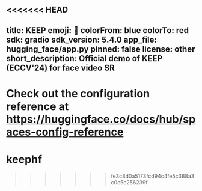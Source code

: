 <<<<<<< HEAD
---
title: KEEP
emoji: 🏢
colorFrom: blue
colorTo: red
sdk: gradio
sdk_version: 5.4.0
app_file: hugging_face/app.py
pinned: false
license: other
short_description: Official demo of KEEP (ECCV'24) for face video SR
---

Check out the configuration reference at https://huggingface.co/docs/hub/spaces-config-reference
=======
# keephf
>>>>>>> fe3c8d0a5173fcd94c4fe5c388a3c0c5c256239f
